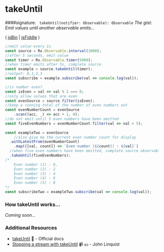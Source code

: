 # takeUntil

####signature: ` takeUntil(notifier: Observable): Observable`
*The gist: Emit values until another observable emits...*

( [jsBin](http://jsbin.com/razojivezi/1/edit?js,console) | [jsFiddle](https://jsfiddle.net/btroncone/zbe9dzb9/) )

```js
//emit value every 1s
const source = Rx.Observable.interval(1000);
//after 5 seconds, emit value
const timer = Rx.Observable.timer(5000);
//when timer emits after 5s, complete source
const example = source.takeUntil(timer);
//output: 0,1,2,3
const subscribe = example.subscribe(val => console.log(val));

//is number even?
const isEven = val => val % 2 === 0;
//only allow values that are even
const evenSource = source.filter(isEven);
//keep a running total of the number of even numbers out
const evenNumberCount = evenSource
	.scan((acc, _) => acc + 1, 0);
//do not emit until 5 even numbers have been emitted
const fiveEvenNumbers = evenNumberCount.filter(val => val > 5);
  
const exampleTwo = evenSource
	//also give me the current even number count for display
  .withLatestFrom(evenNumberCount)
	.map(([val, count]) => `Even number (${count}) : ${val}`)
  //when five even numbers have been emitted, complete source observable
  .takeUntil(fiveEvenNumbers);
/*
	Even number (1) : 0,
    Even number (2) : 2
	Even number (3) : 4
	Even number (4) : 6
	Even number (5) : 8
*/
const subscribeTwo = exampleTwo.subscribe(val => console.log(val));
```

### How takeUntil works...
*Coming soon...*

### Additional Resources
* [takeUntil](http://reactivex.io/rxjs/class/es6/Observable.js~Observable.html#instance-method-takeUntil) :newspaper: - Official docs
* [Stopping a stream with takeUntil](https://egghead.io/lessons/rxjs-stopping-a-stream-with-takeuntil?course=step-by-step-async-javascript-with-rxjs) :video_camera: :dollar: - John Linquist
